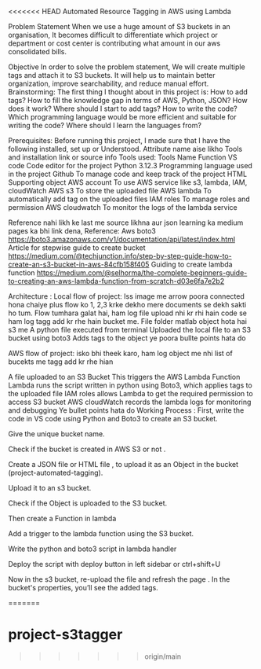 <<<<<<< HEAD
Automated Resource Tagging in AWS using Lambda

Problem Statement
When we use a huge amount of S3 buckets in an organisation, It becomes difficult to differentiate which project or department or cost center is contributing what amount in our aws consolidated bills.

Objective
In order to solve the problem statement, We will create multiple tags and attach it to S3 buckets.
It will help us to maintain better organization, improve searchability, and reduce manual effort.
Brainstorming:
The first thing I thought about in this project is:
How to add tags?
How to fill the knowledge gap in terms of AWS, Python, JSON?
How does it work?
Where should I start to add tags?
How to write the code?
Which programming language would be more efficient and suitable for writing the code?
Where should I learn the languages from?

Prerequisites:
Before running this project, I made sure that I have the following installed, set up or Understood.
Attribute name aise likho Tools and installation link or source info
Tools used:
Tools Name 
Function
VS code
Code editor for  the project
Python 3.12.3
Programming language used in the project
Github 
To manage code and keep track of the project
HTML
Supporting object
AWS account
To use AWS service like s3, lambda, IAM, cloudWatch 
AWS s3
To store the uploaded file 
AWS lambda
To automatically add tag on the uploaded files
IAM roles
To manage roles and permission
AWS cloudwatch
To monitor the logs of the lambda service



Reference nahi likh ke last me source likhna aur json learning ka medium pages ka bhi link dena,
Reference:
Aws boto3
https://boto3.amazonaws.com/v1/documentation/api/latest/index.html
Article for stepwise guide to create bucket 
https://medium.com/@techjunction.info/step-by-step-guide-how-to-create-an-s3-bucket-in-aws-84cfb158f405 
Guiding to create lambda function
https://medium.com/@selhorma/the-complete-beginners-guide-to-creating-an-aws-lambda-function-from-scratch-d03e6fa7e2b2


Architecture : 
Local flow of project:
Iss image me arrow poora connected hona chaiye plus flow ko 1, 2,3 krke dekho mere documents se dekh sakti ho tum. Flow tumhara galat hai, ham log file upload nhi kr rhi hain code se ham log tagg add kr rhe hain bucket me. File folder matlab object hota hai s3 me
A python file executed from terminal 
Uploaded the local file to an S3 bucket using boto3 
Adds tags to the object  ye poora bullte points hata do

AWS flow of project: isko bhi theek karo, ham log object me nhi list of bucekts me tagg add kr  rhe hian

A file uploaded to an S3 Bucket
This triggers  the AWS Lambda Function
Lambda runs the script written in python using Boto3, which applies tags to the uploaded file 
IAM roles allows Lambda to get the required permission to access S3 bucket
AWS cloudWatch records the lambda logs for monitoring and debugging
Ye bullet points hata do 
Working Process : 
First, write the code in VS code using Python and Boto3 to create an S3 bucket.
	 

Give the unique bucket name.

Check if the bucket is created in AWS S3 or not .      
   
Create a JSON file or HTML file , to upload it as an Object in the bucket (project-automated-tagging).


Upload it to an s3 bucket.




Check if the Object is uploaded to the S3 bucket.

Then create a Function in lambda





Add a trigger to the lambda function using the S3 bucket.



Write the python and boto3 script in lambda handler 


Deploy the script with deploy button in left sidebar or ctrl+shift+U

Now in the s3 bucket, re-upload the file and refresh the page .
In the bucket's properties, you’ll see the added tags.


=======
# project-s3tagger
>>>>>>> origin/main
